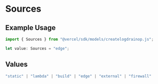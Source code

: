 # Sources

## Example Usage

```typescript
import { Sources } from "@vercel/sdk/models/createlogdrainop.js";

let value: Sources = "edge";
```

## Values

```typescript
"static" | "lambda" | "build" | "edge" | "external" | "firewall"
```